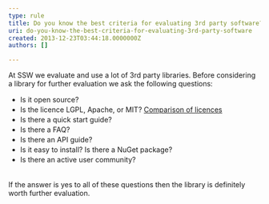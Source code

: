 ```yaml
---
type: rule
title: Do you know the best criteria for evaluating 3rd party software?
uri: do-you-know-the-best-criteria-for-evaluating-3rd-party-software
created: 2013-12-23T03:44:18.0000000Z
authors: []

---
```




<span class='intro'> <p>​​​At SSW we evaluate and use a lot of 3rd party libraries. Before considering a​ library for further evaluation we ask the following questions&#58;</p> </span>

<div><ul><li>
         <span style="line-height&#58;20px;">​Is it open source?</span><br></li><li>
         <span style="line-height&#58;20px;">Is the licence LGPL, Apache, or MIT?​​​ ​​<a href="http&#58;//en.wikipedia.org/wiki/Comparison_of_free_software_licenses">Comparison of&#160;licences​</a></span><br></li><li>
         <span style="line-height&#58;20px;">Is there a quick start guide?</span><br></li><li>
         <span style="line-height&#58;20px;">Is there a FAQ?</span><br></li><li>
         <span style="line-height&#58;20px;">Is there an API guide?</span><br></li><li>
         <span style="line-height&#58;20px;">Is it easy to install? Is there a NuGet package?</span><br></li><li>
         <span style="line-height&#58;20px;">Is there an active user community?</span><br></li></ul></div><div>
   <br>
</div><div>If the answer is yes to all of these questions then the library is definitely worth further evaluation.</div>



